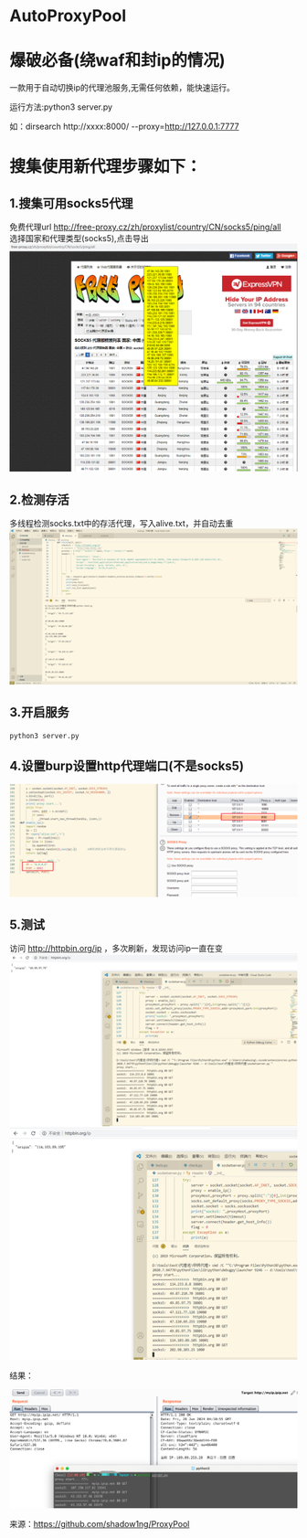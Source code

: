 # AutoProxyPool

# 爆破必备(绕waf和封ip的情况)
一款用于自动切换ip的代理池服务,无需任何依赖，能快速运行。

运行方法:python3 server.py  

如：dirsearch http://xxxx:8000/ --proxy=http://127.0.0.1:7777

# 搜集使用新代理步骤如下：
## 1.搜集可用socks5代理
免费代理url  http://free-proxy.cz/zh/proxylist/country/CN/socks5/ping/all  
选择国家和代理类型(socks5),点击导出
![](1.png)

## 2.检测存活
多线程检测socks.txt中的存活代理，写入alive.txt，并自动去重
![](2.png)


## 3.开启服务
`python3 server.py`

## 4.设置burp设置http代理端口(不是socks5)
![](3.png)

## 5.测试
访问 http://httpbin.org/ip ，多次刷新，发现访问ip一直在变  
![](4.png)
![](5.png)

结果：

![](WX20240628-121133@2x.png)

来源：https://github.com/shadow1ng/ProxyPool


